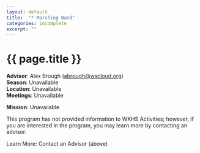 ```yaml
---
layout: default
title:  "* Marching Band"
categories: incomplete
excerpt: ""
---
```


# {{ page.title }}

**Advisor**: Alex Brough (<abrough@wscloud.org>)
<br/>**Season**: Unavailable
<br/>**Location**: Unavailable
<br/>**Meetings**: Unavailable

**Mission**: Unavailable

This program has not provided information to WKHS Activities; however, if you are interested in the program, you may learn more by contacting an advisor.

Learn More: Contact an Advisor (above)
